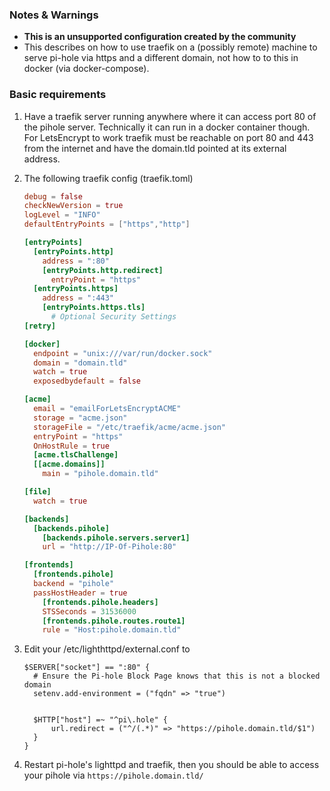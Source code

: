 ### Notes & Warnings

- **This is an unsupported configuration created by the community**
- This describes on how to use traefik on a (possibly remote) machine to serve pi-hole via https and a different domain, not how to to this in docker (via docker-compose).

### Basic requirements

1. Have a traefik server running anywhere where it can access port 80 of the pihole server. Technically it can run in a docker container though. For LetsEncrypt to work traefik must be reachable on port 80 and 443 from the internet and have the domain.tld pointed at its external address.

2. The following traefik config (traefik.toml)

    ```toml
    debug = false
    checkNewVersion = true
    logLevel = "INFO"
    defaultEntryPoints = ["https","http"]

    [entryPoints]
      [entryPoints.http]
        address = ":80"
        [entryPoints.http.redirect]
          entryPoint = "https"
      [entryPoints.https]
        address = ":443"
        [entryPoints.https.tls]
          # Optional Security Settings
    [retry]

    [docker]
      endpoint = "unix:///var/run/docker.sock"
      domain = "domain.tld"
      watch = true
      exposedbydefault = false

    [acme]
      email = "emailForLetsEncryptACME"
      storage = "acme.json"
      storageFile = "/etc/traefik/acme/acme.json"
      entryPoint = "https"
      OnHostRule = true
      [acme.tlsChallenge]
      [[acme.domains]]
        main = "pihole.domain.tld"

    [file]
      watch = true

    [backends]
      [backends.pihole]
        [backends.pihole.servers.server1]
        url = "http://IP-Of-Pihole:80"

    [frontends]
      [frontends.pihole]
      backend = "pihole"
      passHostHeader = true
        [frontends.pihole.headers]
        STSSeconds = 31536000
        [frontends.pihole.routes.route1]
        rule = "Host:pihole.domain.tld"
    ```

3. Edit your /etc/lighthttpd/external.conf to

    ```lighttpd
    $SERVER["socket"] == ":80" {
      # Ensure the Pi-hole Block Page knows that this is not a blocked domain
      setenv.add-environment = ("fqdn" => "true")


      $HTTP["host"] =~ "^pi\.hole" {
          url.redirect = ("^/(.*)" => "https://pihole.domain.tld/$1")
      }
    }
    ```

4. Restart pi-hole's lighttpd and traefik, then you should be able to access your pihole via `https://pihole.domain.tld/`

